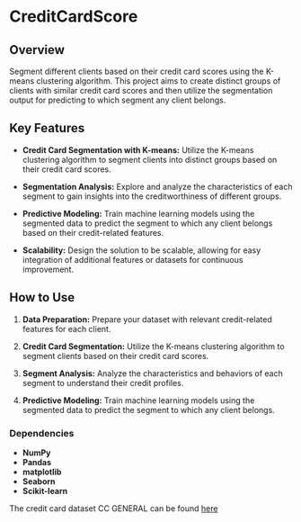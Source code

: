   # CreditCardScore

## Overview
Segment different clients based on their credit card scores using the K-means clustering algorithm. This project aims to create distinct groups of clients with similar credit card scores and then utilize the segmentation output for predicting to which segment any client belongs.

## Key Features
- **Credit Card Segmentation with K-means:** Utilize the K-means clustering algorithm to segment clients into distinct groups based on their credit card scores.

- **Segmentation Analysis:** Explore and analyze the characteristics of each segment to gain insights into the creditworthiness of different groups.

- **Predictive Modeling:** Train machine learning models using the segmented data to predict the segment to which any client belongs based on their credit-related features.

- **Scalability:** Design the solution to be scalable, allowing for easy integration of additional features or datasets for continuous improvement.

## How to Use
1. **Data Preparation:** Prepare your dataset with relevant credit-related features for each client.

2. **Credit Card Segmentation:** Utilize the K-means clustering algorithm to segment clients based on their credit card scores.

3. **Segment Analysis:** Analyze the characteristics and behaviors of each segment to understand their credit profiles.

4. **Predictive Modeling:** Train machine learning models using the segmented data to predict the segment to which any client belongs.

### Dependencies
- **NumPy**
- **Pandas**
- **matplotlib**
- **Seaborn**
- **Scikit-learn**

The credit card dataset CC GENERAL can be found [here](https://www.kaggle.com/datasets/arjunbhasin2013/ccdata)
